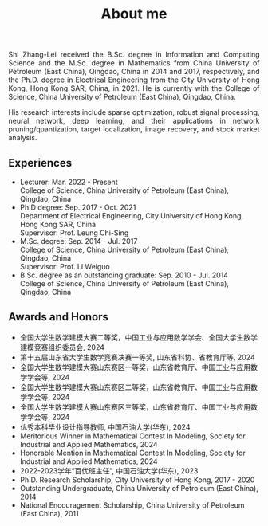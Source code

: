﻿---
permalink: /
title: "About me"
excerpt: "About me"
author_profile: true
redirect_from: 
  - /about/
  - /about.html
---


<head>
   <style>
      .indent {
        text-align: justify;
        hyphens: auto;
        text-indent: 2em; 
      }
      .no-indent {
        text-align: justify;
        hyphens: auto;
        text-indent: 0; 
      }
   </style>
</head>
  
<body>
<p class="no-indent">
Shi Zhang-Lei received the B.Sc. degree in Information and Computing Science and the M.Sc. degree in Mathematics from China University of Petroleum (East China), Qingdao, China in 2014 and 2017, respectively, and the Ph.D. degree in Electrical Engineering from the City University of Hong Kong, Hong Kong SAR, China, in 2021. He is currently with the College of Science, China University of Petroleum (East China), Qingdao, China.
</p>

<p class="no-indent">
His research interests include sparse optimization, robust signal processing, neural network, deep learning, and their applications in network pruning/quantization, target localization, image recovery, and stock market analysis.
</p>
</body>

Experiences
----------
* Lecturer: Mar. 2022 - Present  
  College of Science, China University of Petroleum (East China), Qingdao, China
* Ph.D degree: Sep. 2017 - Oct. 2021    
  Department of Electrical Engineering, City University of Hong Kong, Hong Kong SAR, China    
  Supervisor: Prof. Leung Chi-Sing  
* M.Sc. degree: Sep. 2014 - Jul. 2017   
  College of Science, China University of Petroleum (East China), Qingdao, China   
  Supervisor: Prof. Li Weiguo  
* B.Sc. degree as an outstanding graduate: Sep. 2010 - Jul. 2014     
  College of Science, China University of Petroleum (East China), Qingdao, China

Awards and Honors
----------
* 全国大学生数学建模大赛二等奖，中国工业与应用数学学会、全国大学生数学建模竞赛组织委员会, 2024
* 第十五届山东省大学生数学竞赛决赛一等奖, 山东省科协、省教育厅等, 2024
* 全国大学生数学建模大赛山东赛区一等奖，山东省教育厅、中国工业与应用数学学会等, 2024
* 全国大学生数学建模大赛山东赛区二等奖，山东省教育厅、中国工业与应用数学学会等, 2024
* 全国大学生数学建模大赛山东赛区三等奖，山东省教育厅、中国工业与应用数学学会等, 2024
* 优秀本科毕业设计指导教师, 中国石油大学(华东), 2024
* Meritorious Winner in Mathematical Contest In Modeling, Society for Industrial and Applied Mathematics, 2024
* Honorable Mention in Mathematical Contest In Modeling, Society for Industrial and Applied Mathematics, 2024
* 2022-2023学年“百优班主任”, 中国石油大学(华东), 2023
* Ph.D. Research Scholarship, City University of Hong Kong, 2017 - 2020
* Outstanding Undergraduate, China University of Petroleum (East China), 2014
* National Encouragement Scholarship, China University of Petroleum (East China), 2011


<script>
var clustrmapsOptions = {
    width: '170px',
    height: '170px'
};
</script>







